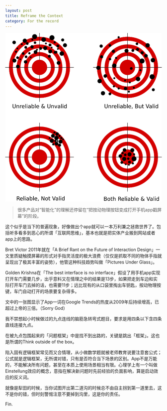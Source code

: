 ```yaml
---
layout: post
title: Reframe the Context
category: For the record
---
```


![set](/images/reliabilityandvalidity.png)

>很多产品对“智能化”的理解还停留在“把按动物理按钮变成打开手机app戳屏幕”的阶段。

这个似乎是当下的普遍现象，好像做出个app就可以一本万利兼之拯救世界了。包括听多看多到恶心的所谓「互联网思维」，基本也就是把实体产业搬到网站或者app上的思路。



Bret Victor 2011年就在「A Brief Rant on the Future of Interaction Design」一文里质疑触摸屏幕的形式对手指灵活度的极大浪费（仅仅是抓取不同的物体手指就呈现出了极其丰富的姿势），他管这种科技趋势叫做「Pictures Under Glass」。

Golden Krishna在「The best interface is no interface」假设了用手机app实现打开车门需要几步，出乎意料又在情理之中的结果是13步，如果把走到车边和实际打开车门去掉的话，也需要11步；远比现有的从口袋里掏出车钥匙，按动物理按键，车门自动打开的场景要复杂得多。

文中的一张图显示了App一词在Google Trends的热度从2009年后持续增高，已超过上帝的三倍。（Sorry God）



我不禁想起小时候做过的九点连线的脑筋急转弯式题目，要求是用四条以下含四条直线连接九点。



在被九点包围起来的「问题框架」中是找不到出路的，关键是跳出「框架」。这也是所谓的Think outside of the box。



陷入固有逻辑框架常见而又合情理，从小做数学题就被老师教育说要注意套公式；公式就是逻辑框架，无所谓对错，只有是否符合当下场景的区别。App不是万能的，不能解决所有问题，甚至在本质上使用场景相当有限。心理学上有一个叫做Einstellung效应的概念，意指在解决新问题时先前经验的负面影响，算是启动效应的反义词。



就像是犁田的时候，当你试图开出第二道沟的时候总不由自主拐到第一道里去，这不是你的错，但时刻警惕注意不要掉到沟里，这是你的责任。




Fin.
